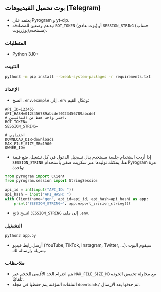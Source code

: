 ## بوت تحميل الفيديوهات (Telegram)

- يعتمد على Pyrogram و yt-dlp.
- يدعم وضعين للمصادقة: `BOT_TOKEN` (بوت عادي) أو `SESSION_STRING` (حساب مستخدم/يوزربوت).

### المتطلبات
- Python 3.10+

### التثبيت
```bash
python3 -m pip install --break-system-packages -r requirements.txt
```

### الإعداد
- انسخ `.env.example` إلى `.env` وعدّل القيم:
```
API_ID=123456
API_HASH=0123456789abcdef0123456789abcdef
# اختر واحد فقط من التاليين:
BOT_TOKEN=
SESSION_STRING=

# اختياري
DOWNLOAD_DIR=downloads
MAX_FILE_SIZE_MB=1900
OWNER_ID=
```

- إذا أردت استخدام جلسة مستخدم بدل تسجيل الدخول في كل تشغيل، ضع قيمة `SESSION_STRING` هنا. يمكنك توليدها عبر سكربت صغير باستخدام Pyrogram مرة واحدة:
```python
from pyrogram import Client
from pyrogram.session import StringSession

api_id = int(input("API_ID: "))
api_hash = input("API_HASH: ")
with Client(name="gen", api_id=api_id, api_hash=api_hash) as app:
    print("SESSION_STRING=", app.export_session_string())
```
- انسخ ناتج `SESSION_STRING` إلى ملف `.env`.

### التشغيل
```bash
python3 app.py
```

- أرسل رابط فيديو (YouTube, TikTok, Instagram, Twitter, ...). سيقوم البوت بتنزيله وإرساله لك.

### ملاحظات
- يتم احترام الحد الأقصى للحجم عبر `MAX_FILE_SIZE_MB` مع محاولة تخفيض الجودة تلقائيًا.
- الملفات المؤقتة يتم حفظها في مجلد `downloads/` ثم حذفها بعد الإرسال.